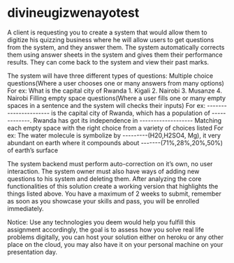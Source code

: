# divineugizwenayotest

A client is requesting you to create a system that would allow them to digitize his quizzing business where he will allow users to get questions  from the system, and they answer them. The system automatically corrects them using answer sheets in the system and gives them their performance results. They can come back to the system and view their past marks.


The system will have three different types of questions:
Multiple choice questions(Where a user chooses one or many answers from many options)
For ex: What is the capital city of Rwanda
                       1. Kigali
                       2. Nairobi
                       3. Musanze
                       4. Nairobi
Filling empty space questions(Where a user fills one or many empty spaces in a sentence and the system will checks their inputs)
 For ex: ---------------------- is the capital city of Rwanda, which has a population of -------------. Rwanda has got its independence in -------------------
Matching each empty space with the right choice from a variety of choices listed
For ex: The water molecule is symbolize by ---------(H20,H2SO4, Mg), it very abundant on earth where it compounds about -------(71%,28%,20%,50%) of earth’s surface

The system backend must perform auto-correction on it’s own, no user interaction. The system owner must also have ways of adding new questions to his system and deleting them. After analyzing the core functionalities of this solution create a working version that highlights the things listed above. You have a maximum of  2 weeks to submit, remember as soon as you showcase your skills and pass, you will be enrolled immediately.

Notice: Use any technologies you deem would help you fulfill this assignment accordingly, the goal is to assess how you solve real life problems digitally, you can host your solution either on heroku or any other place on the cloud, you may also have it on your personal machine on your presentation day.
